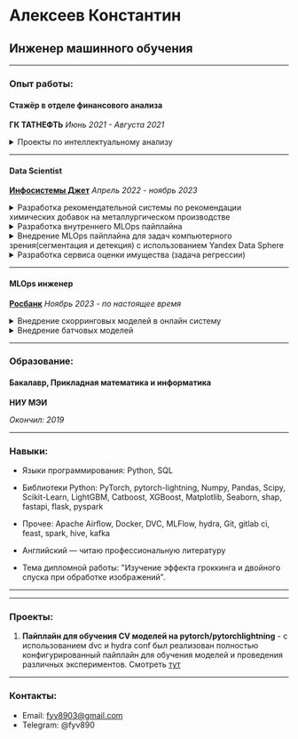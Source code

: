 # Алексеев Константин
## Инженер машинного обучения

---

### Опыт работы:

#### Стажёр в отделе финансового анализа
**ГК ТАТНЕФТЬ**
*Июнь 2021 - Августа 2021*

<details>
<summary>Проекты по интеллектуальному анализу </summary>

- Выявление отклонений и составление отчётов по дебалансам на АЗС.
- Анализ влияния увеличение объемов реализации нефтепродуктов через ТСО( терминалы самообслуживания) корпоративным клиентам на выручку с продажи сопутствующих товаров

</details>

---

#### Data Scientist
**[Инфосистемы Джет](https://jet.su/)**
*Апрель 2022 - ноябрь 2023*

<details>
  <summary>Разработка рекомендательной системы по рекомендации химических добавок на металлургическом производстве</summary>

- Создание математической модели процесса
- Проверка гипотез касательно природы процесса
- Создание интерпретируемых линейных моделей с учётом специфики процесса
- Подготовка отчётов и визуализации работы модели

**Стек**: numpy, sklearn, matplotpib, catboost, shap, sklearn
</details>

<details>
<summary>Разработка внутреннего MLOps пайплайна</summary>

- Создание пайплайна на DVC и MLflow для классических табличных задач, а также для CV задач на pytorch lightning
- Написание сервисов инференса для классических и CV моделей с использованием FastAPI и Docker
- Настройка GitLab CI/CD пайплайна: проверка линтерами, создание и проверка докер образа с сервисом, деплой сервиса
- Настройка feature store Feast в рамках симуляции реально потока данных с использованием пайплайна на Airflow для преобразования данных к нужному виду

**Стек**: dvc, mlflow, hydra, docker, fastapi, airflow, feast, gitlab ci/cd, minio, nexus, pytorch-lightning
</details>

<details>
<summary>Внедрение MLOps пайплайна для задач компьютерного зрения(сегментация и детекция) с использованием Yandex Data Sphere</summary>

**Стек**: см п. 3 + yolov8, segmentation models pytorch
</details>

<details>
<summary>Разработка сервиса оценки имущества (задача регрессии)</summary>

- Разработка модели оценки имущества
- Разработка сервиса на fastapis
- Валидация результатов модели
- Подготовка отчётов и визуализации по задачам

**Стек**: sklearn, catboost, docker, fastapi
</details>

---

#### MLOps инженер
**[Росбанк](https://www.rosbank.ru/)**
*Ноябрь 2023 - по настоящее время*

<details>
<summary>Внедрение скорринговых моделей в онлайн систему</summary>

- Подготовка докер контейнеров с приложением
- Реализация бизнес логики по инферу моделей

**Стек**: python, docker, ibm mq, kafka

</details>


<details>
<summary>Внедрение батчовых моделей</summary>

- Сбор требований
- Разработка архитектуры решения
- Реализация бизнес логики 
- Подготовка дагов в airflow 

**Стек**: python, Airflow, PySpark, Hive

</details>

---

### Образование:

#### Бакалавр, Прикладная математика и информатика
**НИУ МЭИ**

*Окончил: 2019*

---

### Навыки:
- Языки программирования: Python, SQL

- Библиотеки Python: PyTorch, pytorch-lightning, Numpy, Pandas, Scipy, Scikit-Learn, LightGBM, Catboost, XGBoost, Matplotlib, Seaborn, shap, fastapi, flask, pyspark

- Прочее: Apache Airflow, Docker, DVC, MLFlow, hydra, Git, gitlab ci, feast, spark, hive, kafka

- Английский — читаю профессиональную литературу

- Тема дипломной работы: "Изучение эффекта гроккинга и двойного спуска при обработке изображений".

---

---

### Проекты:
1. **Пайплайн для обучения CV моделей на pytorch/pytorchlightning** - с использованием dvc и hydra conf был реализован полностью конфигурированный пайплайн для обучения моделей и проведения различных экспериментов. Смотреть [тут](https://github.com/alexeevkv/cv_basics)

---

### Контакты:
- Email: fyv8903@gmail.com
- Telegram: @fyv890